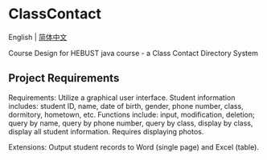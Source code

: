 # ClassContact
English | [简体中文](./README_zh-CN.md)

Course Design for HEBUST java course - a Class Contact Directory System
## Project Requirements
Requirements:
Utilize a graphical user interface. Student information includes: student ID, name, date of birth, gender, phone number, class, dormitory, hometown, etc. Functions include: input, modification, deletion; query by name, query by phone number, query by class, display by class, display all student information. Requires displaying photos.

Extensions:
Output student records to Word (single page) and Excel (table).